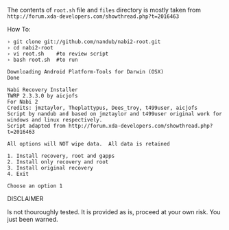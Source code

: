 The contents of `root.sh` file and `files` directory is mostly taken from `http://forum.xda-developers.com/showthread.php?t=2016463`

  How To:
```
› git clone git://github.com/nandub/nabi2-root.git
› cd nabi2-root
› vi root.sh    #to review script
› bash root.sh  #to run

Downloading Android Platform-Tools for Darwin (OSX)
Done

Nabi Recovery Installer
TWRP 2.3.3.0 by aicjofs
For Nabi 2
Credits: jmztaylor, Theplattypus, Dees_troy, t499user, aicjofs
Script by nandub and based on jmztaylor and t499user original work for windows and linux respectively.
Script adapted from http://forum.xda-developers.com/showthread.php?t=2016463

All options will NOT wipe data.  All data is retained

1. Install recovery, root and gapps
2. Install only recovery and root
3. Install original recovery
4. Exit

Choose an option 1
```

  DISCLAIMER

Is not thouroughly tested.  It is provided as is, proceed at your own risk.  You just been warned.
